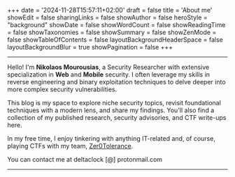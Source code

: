 +++
date = '2024-11-28T15:57:11+02:00'
draft = false
title = 'About me'
showEdit = false
sharingLinks = false
showAuthor = false
heroStyle = "background"
showDate = false
showWordCount = false
showReadingTime = false
showTaxonomies = false
showSummary = false
showZenMode = false
showTableOfContents = false
layoutBackgroundHeaderSpace = false
layoutBackgroundBlur = true
showPagination = false
+++

***

Hello! I'm **Nikolaos Mourousias**, a Security Researcher with extensive specialization in **Web** and **Mobile** security. I often leverage my skills in reverse engineering and binary exploitation techniques to delve deeper into more complex security vulnerabilities.

This blog is my space to explore niche security topics, revisit foundational techniques with a modern lens, and share my findings. You'll also find a collection of my published research, security advisories, and CTF write-ups here.

In my free time, I enjoy tinkering with anything IT-related and, of course, playing CTFs with my team, [Zer0Tolerance](https://x.com/0tolerance_ctf).

You can contact me at deltaclock [@] protonmail.com

***